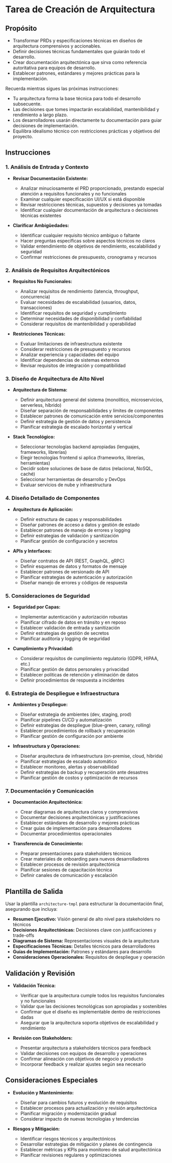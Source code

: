 # Tarea de Creación de Arquitectura

## Propósito

- Transformar PRDs y especificaciones técnicas en diseños de arquitectura comprensivos y accionables.
- Definir decisiones técnicas fundamentales que guiarán todo el desarrollo.
- Crear documentación arquitectónica que sirva como referencia autoritativa para equipos de desarrollo.
- Establecer patrones, estándares y mejores prácticas para la implementación.

Recuerda mientras sigues las próximas instrucciones:

- Tu arquitectura forma la base técnica para todo el desarrollo subsecuente.
- Las decisiones que tomes impactarán escalabilidad, mantenibilidad y rendimiento a largo plazo.
- Los desarrolladores usarán directamente tu documentación para guiar decisiones de implementación.
- Equilibra idealismo técnico con restricciones prácticas y objetivos del proyecto.

## Instrucciones

### 1. Análisis de Entrada y Contexto

- **Revisar Documentación Existente:**
  - Analizar minuciosamente el PRD proporcionado, prestando especial atención a requisitos funcionales y no funcionales
  - Examinar cualquier especificación UI/UX si está disponible
  - Revisar restricciones técnicas, supuestos y decisiones ya tomadas
  - Identificar cualquier documentación de arquitectura o decisiones técnicas existentes

- **Clarificar Ambigüedades:**
  - Identificar cualquier requisito técnico ambiguo o faltante
  - Hacer preguntas específicas sobre aspectos técnicos no claros
  - Validar entendimiento de objetivos de rendimiento, escalabilidad y seguridad
  - Confirmar restricciones de presupuesto, cronograma y recursos

### 2. Análisis de Requisitos Arquitectónicos

- **Requisitos No Funcionales:**
  - Analizar requisitos de rendimiento (latencia, throughput, concurrencia)
  - Evaluar necesidades de escalabilidad (usuarios, datos, transacciones)
  - Identificar requisitos de seguridad y cumplimiento
  - Determinar necesidades de disponibilidad y confiabilidad
  - Considerar requisitos de mantenibilidad y operabilidad

- **Restricciones Técnicas:**
  - Evaluar limitaciones de infraestructura existente
  - Considerar restricciones de presupuesto y recursos
  - Analizar experiencia y capacidades del equipo
  - Identificar dependencias de sistemas externos
  - Revisar requisitos de integración y compatibilidad

### 3. Diseño de Arquitectura de Alto Nivel

- **Arquitectura de Sistema:**
  - Definir arquitectura general del sistema (monolítico, microservicios, serverless, híbrido)
  - Diseñar separación de responsabilidades y límites de componentes
  - Establecer patrones de comunicación entre servicios/componentes
  - Definir estrategia de gestión de datos y persistencia
  - Planificar estrategia de escalado horizontal y vertical

- **Stack Tecnológico:**
  - Seleccionar tecnologías backend apropiadas (lenguajes, frameworks, librerías)
  - Elegir tecnologías frontend si aplica (frameworks, librerías, herramientas)
  - Decidir sobre soluciones de base de datos (relacional, NoSQL, caché)
  - Seleccionar herramientas de desarrollo y DevOps
  - Evaluar servicios de nube y infraestructura

### 4. Diseño Detallado de Componentes

- **Arquitectura de Aplicación:**
  - Definir estructura de capas y responsabilidades
  - Diseñar patrones de acceso a datos y gestión de estado
  - Establecer patrones de manejo de errores y logging
  - Definir estrategias de validación y sanitización
  - Planificar gestión de configuración y secretos

- **APIs y Interfaces:**
  - Diseñar contratos de API (REST, GraphQL, gRPC)
  - Definir esquemas de datos y formatos de mensaje
  - Establecer patrones de versionado de API
  - Planificar estrategias de autenticación y autorización
  - Diseñar manejo de errores y códigos de respuesta

### 5. Consideraciones de Seguridad

- **Seguridad por Capas:**
  - Implementar autenticación y autorización robustas
  - Planificar cifrado de datos en tránsito y en reposo
  - Establecer validación de entrada y sanitización
  - Definir estrategias de gestión de secretos
  - Planificar auditoría y logging de seguridad

- **Cumplimiento y Privacidad:**
  - Considerar requisitos de cumplimiento regulatorio (GDPR, HIPAA, etc.)
  - Planificar gestión de datos personales y privacidad
  - Establecer políticas de retención y eliminación de datos
  - Definir procedimientos de respuesta a incidentes

### 6. Estrategia de Despliegue e Infraestructura

- **Ambientes y Despliegue:**
  - Diseñar estrategia de ambientes (dev, staging, prod)
  - Planificar pipelines CI/CD y automatización
  - Definir estrategias de despliegue (blue-green, canary, rolling)
  - Establecer procedimientos de rollback y recuperación
  - Planificar gestión de configuración por ambiente

- **Infraestructura y Operaciones:**
  - Diseñar arquitectura de infraestructura (on-premise, cloud, híbrida)
  - Planificar estrategias de escalado automático
  - Establecer monitoreo, alertas y observabilidad
  - Definir estrategias de backup y recuperación ante desastres
  - Planificar gestión de costos y optimización de recursos

### 7. Documentación y Comunicación

- **Documentación Arquitectónica:**
  - Crear diagramas de arquitectura claros y comprensivos
  - Documentar decisiones arquitectónicas y justificaciones
  - Establecer estándares de desarrollo y mejores prácticas
  - Crear guías de implementación para desarrolladores
  - Documentar procedimientos operacionales

- **Transferencia de Conocimiento:**
  - Preparar presentaciones para stakeholders técnicos
  - Crear materiales de onboarding para nuevos desarrolladores
  - Establecer procesos de revisión arquitectónica
  - Planificar sesiones de capacitación técnica
  - Definir canales de comunicación y escalación

## Plantilla de Salida

Usar la plantilla `architecture-tmpl` para estructurar la documentación final, asegurando que incluya:

- **Resumen Ejecutivo:** Visión general de alto nivel para stakeholders no técnicos
- **Decisiones Arquitectónicas:** Decisiones clave con justificaciones y trade-offs
- **Diagramas de Sistema:** Representaciones visuales de la arquitectura
- **Especificaciones Técnicas:** Detalles técnicos para desarrolladores
- **Guías de Implementación:** Patrones y estándares para desarrollo
- **Consideraciones Operacionales:** Requisitos de despliegue y operación

## Validación y Revisión

- **Validación Técnica:**
  - Verificar que la arquitectura cumple todos los requisitos funcionales y no funcionales
  - Validar que las decisiones tecnológicas son apropiadas y sostenibles
  - Confirmar que el diseño es implementable dentro de restricciones dadas
  - Asegurar que la arquitectura soporta objetivos de escalabilidad y rendimiento

- **Revisión con Stakeholders:**
  - Presentar arquitectura a stakeholders técnicos para feedback
  - Validar decisiones con equipos de desarrollo y operaciones
  - Confirmar alineación con objetivos de negocio y producto
  - Incorporar feedback y realizar ajustes según sea necesario

## Consideraciones Especiales

- **Evolución y Mantenimiento:**
  - Diseñar para cambios futuros y evolución de requisitos
  - Establecer procesos para actualización y revisión arquitectónica
  - Planificar migración y modernización gradual
  - Considerar impacto de nuevas tecnologías y tendencias

- **Riesgos y Mitigación:**
  - Identificar riesgos técnicos y arquitectónicos
  - Desarrollar estrategias de mitigación y planes de contingencia
  - Establecer métricas y KPIs para monitoreo de salud arquitectónica
  - Planificar revisiones regulares y optimizaciones
